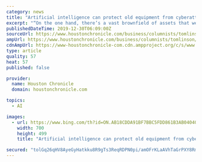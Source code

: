 ```yaml
---
category: news
title: "Artificial intelligence can protect old equipment from cyberattack"
excerpt: "“On the one hand, there’s a vast brownfield of assets that were never designed with security in mind,” he told me on the sidelines of Time Machine 2019, an artificial intelligence conference. “On the other hand, the energy vertical is undergoing a massive transformation with the introduction of renewables through digitalization and ..."
publishedDateTime: 2019-12-30T06:09:00Z
sourceUrl: https://www.houstonchronicle.com/business/columnists/tomlinson/article/Artificial-intelligence-can-protect-old-equipment-14927727.php
ampUrl: https://www.houstonchronicle.com/business/columnists/tomlinson/amp/Artificial-intelligence-can-protect-old-equipment-14927727.php
cdnAmpUrl: https://www-houstonchronicle-com.cdn.ampproject.org/c/s/www.houstonchronicle.com/business/columnists/tomlinson/amp/Artificial-intelligence-can-protect-old-equipment-14927727.php
type: article
quality: 57
heat: 57
published: false

provider:
  name: Houston Chronicle
  domain: houstonchronicle.com

topics:
  - AI

images:
  - url: https://www.bing.com/th?id=ON.AB18CDDA91BF7BBC5FDD861B3AB04040
    width: 700
    height: 499
    title: "Artificial intelligence can protect old equipment from cyberattack"

secured: "tolGq26qHV8AyeGyHatkku8R9gTs3ReqRDPN0pi/amOFrKLaAVhTaGrPXY8Rm+PoI1XsROA66TVf9A6iTD3heL08XjScVyioDuwMl9m+aq0Xw8LEaZeBoTQQz59IzX4mcgV3wgTvGyQxPUDCK+haLfrJ7HFgMFDcGqah3M6rfA6M7zwK4IZbARskFxfhnxQqzGonMMR3ZtEw5Pxog5OKvX3MIJB82LW+iWrkj6uT21u+SBNtxHhWtgIbs6q2hvTwNS+RYOLYwiX3LJVdaYtvXQ==;/psZiEiTdtWV0GBV0SCpYQ=="
---
```



